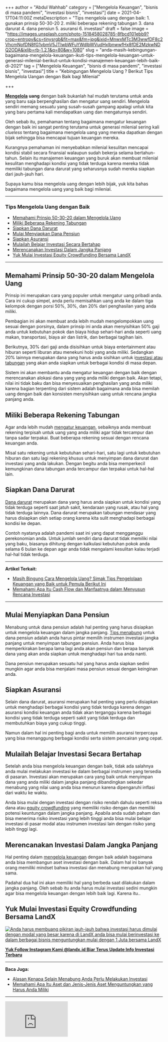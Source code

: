 +++
author = "Abdul Wahhab"
category = ["Mengelola Keuangan", "bisnis di masa pandemi", "investasi bisnis", "investasi"]
date = 2021-04-17T04:11:00Z
metaDescription = "Tips mengelola uang dengan baik: 1. gunakan prinsip 50-30-20 2. miliki beberapa rekening tabungan 3. dana darurat 4. dana pensiun 5. asuransi 6. investasi"
draft = false
image = "https://images.unsplash.com/photo-1518458028785-8fbcd101ebb9?crop=entropy&cs=tinysrgb&fit=max&fm=jpg&ixid=MnwxMTc3M3wwfDF8c2VhcmNofDN8fG1vbmV5JTIwbWFuYWdlbWVudHxlbnwwfHx8fDE2MzkwNDQ2ODA&ixlib=rb-1.2.1&q=80&w=1080"
slug = "anda-masih-kebingungan-bagaimana-mengelola-keuangan-ikuti-tips-mengelola-keuangan-untuk-generasi-milenial-berikut-untuk-kondisi-manajemen-keuangan-lebih-baik-di-2021"
tag = ["Mengelola Keuangan", "bisnis di masa pandemi", "investasi bisnis", "investasi"]
title = "Kebingungan Mengelola Uang ? Berikut Tips Mengelola Uangan dengan Baik bagi Milenial"

+++


[**Mengelola**](https://landx.id/) **uang** dengan baik bukanlah hal mudah terutama untuk anda yang baru saja berpenghasilan dan mengatur uang sendiri. Mengelola sendiri memang sesuatu yang susah-susah gampang apalagi untuk kita yang baru pertama kali mendapatkan uang dan mengaturnya sendiri.

Oleh sebab itu, pemahaman tentang bagaimana mengatur keuangan dengan baik ini sangat penting terutama untuk generasi milenial sering kali _clueless_ tentang bagaimana mengelola uang yang mereka dapatkan dengan  bijak sehingga bisa mencapai tujuan keuangan mereka.

Kurangnya pemahaman ini menyebabkan milenial kesulitan mencapai kondisi stabil secara finansial walaupun sudah bekerja selama bertahun-tahun. Selain itu manajemen keuangan yang buruk akan membuat milenial kesulitan menghadapi kondisi yang tidak terduga karena mereka tidak memiliki tabungan dana darurat yang seharusnya sudah mereka siapkan dari jauh-jauh hari.

Supaya kamu bisa mengelola uang dengan lebih bijak, yuk kita bahas bagaimana mengelola uang yang baik bagi milenial.

---

### Tips Mengelola Uang dengan Baik

* [Memahami Prinsip 50-30-20 dalam Mengelola Uang](https://landx.id/blog/anda-masih-kebingungan-bagaimana-mengelola-keuangan-ikuti-tips-mengelola-keuangan-untuk-generasi-milenial-berikut-untuk-kondisi-manajemen-keuangan-lebih-baik-di-2021/#memahami-prinsip-50-30-20-dalam-mengelola-uang)
* [Miliki Beberapa Rekening Tabungan](https://landx.id/blog/anda-masih-kebingungan-bagaimana-mengelola-keuangan-ikuti-tips-mengelola-keuangan-untuk-generasi-milenial-berikut-untuk-kondisi-manajemen-keuangan-lebih-baik-di-2021/#miliki-beberapa-rekening-tabungan)
* [Siapkan Dana Darurat](https://landx.id/blog/anda-masih-kebingungan-bagaimana-mengelola-keuangan-ikuti-tips-mengelola-keuangan-untuk-generasi-milenial-berikut-untuk-kondisi-manajemen-keuangan-lebih-baik-di-2021/#siapkan-dana-darurat)
* [Mulai Menyiapkan Dana Pensiun](https://landx.id/blog/anda-masih-kebingungan-bagaimana-mengelola-keuangan-ikuti-tips-mengelola-keuangan-untuk-generasi-milenial-berikut-untuk-kondisi-manajemen-keuangan-lebih-baik-di-2021/#mulai-menyiapkan-dana-pensiun)
* [Siapkan Asuransi](https://landx.id/blog/anda-masih-kebingungan-bagaimana-mengelola-keuangan-ikuti-tips-mengelola-keuangan-untuk-generasi-milenial-berikut-untuk-kondisi-manajemen-keuangan-lebih-baik-di-2021/#siapkan-asuransi)
* [Mulailah Belajar Investasi Secara Bertahap](https://landx.id/blog/anda-masih-kebingungan-bagaimana-mengelola-keuangan-ikuti-tips-mengelola-keuangan-untuk-generasi-milenial-berikut-untuk-kondisi-manajemen-keuangan-lebih-baik-di-2021/#mulailah-belajar-investasi-secara-bertahap)
* [Merencanakan Investasi Dalam Jangka Panjang](https://landx.id/blog/anda-masih-kebingungan-bagaimana-mengelola-keuangan-ikuti-tips-mengelola-keuangan-untuk-generasi-milenial-berikut-untuk-kondisi-manajemen-keuangan-lebih-baik-di-2021/#merencanakan-investasi-dalam-jangka-panjang)
* [Yuk Mulai Investasi Equity Crowdfunding Bersama LandX](https://landx.id/blog/anda-masih-kebingungan-bagaimana-mengelola-keuangan-ikuti-tips-mengelola-keuangan-untuk-generasi-milenial-berikut-untuk-kondisi-manajemen-keuangan-lebih-baik-di-2021/#yuk-mulai-investasi-equity-crowdfunding-bersama-landx )

---

## Memahami Prinsip 50-30-20 dalam Mengelola Uang

Prinsip ini merupakan cara yang populer untuk mengatur uang pribadi anda. Cara ini cukup simpel, anda perlu memisahkan uang anda ke dalam tiga kelompok dengan porsi 50%, 30%, dan 20% dari penghasilan yang anda miliki.

Pembagian ini akan membuat anda lebih mudah mengelompokkan uang sesuai dengan porsinya, dalam prinsip ini anda akan menyisihkan 50% gaji anda untuk kebutuhan pokok dan biaya hidup sehari-hari anda seperti uang makan, transportasi, biaya air dan listrik, dan berbagai tagihan lain.

Berikutnya, 30% dari gaji anda disisihkan untuk biaya entertainment atau hiburan seperti liburan atau menekuni hobi yang anda miliki. Sedangkan 20% lainnya merupakan dana yang harus anda sisihkan untuk i[nvestasi atau tabungan](https://landx.id/) yang akan anda siapkan untuk berbagai kondisi di masa depan.

Sistem ini akan membantu anda mengatur keuangan dengan baik dengan merencanakan alokasi dana yang yang anda miliki dengan baik. Akan tetapi, nilai ini tidak baku dan bisa menyesuaikan penghasilan yang anda miliki karena bagian terpenting dari sistem adalah bagaimana anda bisa memilah uang dengan baik dan konsisten menyisihkan uang untuk rencana jangka panjang anda.

## Miliki Beberapa Rekening Tabungan

Agar anda lebih mudah [mengatur keuangan](https://landx.id/), sebaiknya anda membuat rekening terpisah untuk uang yang anda miliki agar tidak tercampur dan tanpa sadar terpakai. Buat beberapa rekening sesuai dengan rencana keuangan anda.

Misal satu rekening untuk kebutuhan sehari-hari, satu lagi untuk kebutuhan hiburan dan satu lagi rekening khusus untuk menyimpan dana darurat dan investasi yang anda lakukan. Dengan begitu anda bisa memperkecil kemungkinan dana tabungan anda tercampur dan terpakai untuk hal-hal lain.

## Siapkan Dana Darurat

[Dana darurat](https://landx.id/) merupakan dana yang harus anda siapkan untuk kondisi yang tidak terduga seperti saat jatuh sakit, kendaraan yang rusak, atau hal yang tidak terduga lainnya. Dana darurat merupakan tabungan mendasar yang harus disiapkan oleh setiap orang karena kita sulit menghadapi berbagai kondisi ke depan.

Contoh nyatanya adalah pandemi saat ini yang dapat mengganggu perekonomian anda. Untuk jumlah sendiri dana darurat tidak memiliki nilai yang baku, biasanya dihitung dengan kalkulasi kebutuhan pokok anda selama 6 bulan ke depan agar anda tidak mengalami kesulitan kalau terjadi hal-hal tidak terduga.

---

**Artikel Terkait:**

* [Masih Bingung Cara Mengelola Uang? Simak Tips Pengelolaan Keuangan yang Baik untuk Pemula Berikut Ini](https://landx.id/blog/pengelolaan-keuangan-yang-baik/)
* [Memahami Apa Itu Cash Flow dan Manfaatnya dalam Menyusun Rencana Investasi](https://landx.id/blog/cashflow-adalah/)

---

## Mulai Menyiapkan Dana Pensiun

Menabung untuk dana pensiun adalah hal penting yang harus disiapkan untuk mengelola keuangan dalam jangka panjang. [Tips menabung](https://landx.id/) untuk dana pensiun adalah anda harus pintar memilih instrumen investasi jangka panjang untuk menyimpan tabungan pensiun. Anda harus bisa memperkirakan berapa lama lagi anda akan pensiun dan berapa banyak dana yang akan anda siapkan untuk menghadapi hari tua anda nanti.

Dana pensiun merupakan sesuatu hal yang harus anda siapkan sedini mungkin agar anda bisa menjalani masa pensiun sesuai dengan keinginan anda.

## Siapkan Asuransi

Selain dana darurat, asuransi merupakan hal penting yang perlu disiapkan untuk menghadapi berbagai kondisi yang tidak terduga karena dengan asuransi kondisi keuangan anda tidak akan terganggu karena berbagai kondisi yang tidak terduga seperti sakit yang tidak terduga dan membutuhkan biaya yang cukup tinggi.

Namun dalam hal ini  penting bagi anda untuk memilih asuransi terpercaya yang bisa menanggung berbagai kondisi serta sistem pencairan yang cepat.

## Mulailah Belajar Investasi Secara Bertahap

Setelah anda bisa mengelola keuangan dengan baik, tidak ada salahnya anda mulai melakukan investasi ke dalam berbagai instrumen yang tersedia di pasaran. Investasi akan merupakan cara yang baik untuk menyimpan dana yang anda miliki dalam jangka panjang dibandingkan sekedar menabung yang nilai uang anda bisa menurun karena dipengaruhi inflasi dari waktu ke waktu.

Anda bisa mulai dengan investasi dengan risiko rendah dahulu seperti reksa dana atau [equity crowdfunding](https://landx.id/) yang memiliki risiko dengan dan memiliki potensi keuntungan dalam jangka panjang. Apabila anda sudah paham dan bisa menerima risiko investasi yang lebih tinggi anda bisa mulai belajar investasi di pasar modal atau instrumen investasi lain dengan risiko yang lebih tinggi lagi.

## Merencanakan Investasi Dalam Jangka Panjang

Hal penting dalam [mengelola keuangan](https://landx.id/) dengan baik adalah bagaimana anda bisa membangun aset investasi dengan baik. Dalam hal ini banyak orang memiliki mindset bahwa investasi dan menabung merupakan hal yang sama.

Padahal dua hal ini akan memiliki hal yang berbeda saat dilakukan dalam jangka panjang. Oleh sebab itu anda harus mulai investasi sedini mungkin agar bisa mengelola keuangan dengan lebih baik lagi. Karena itu..

## Yuk Mulai Investasi Equity Crowdfunding Bersama LandX

[![Anda harus membuang pikiran jauh-jauh bahwa investasi harus dimulai dengan modal yang besar karena di LandX anda bisa mulai berinvestasi ke dalam berbagai bisnis menguntungkan mulai dengan 1 Juta bersama LandX](https://accountgram-production.sfo2.cdn.digitaloceanspaces.com/landx_ghost/2021/10/Equity-Crowdfunding-di-Indonesia-1--1.png)](http://landx.id/)

[**Yuk Follow Instagram Kami @landx.id Biar Terus Update Info Investasi Terbaru**](https://www.instagram.com/landx.id/?utm_medium=copy_link)

---

**Baca Juga:**

* [Alasan Kenapa Selain Menabung Anda Perlu Melakukan Investasi](https://landx.id/blog/pentingnya-menabung-dan-investasi/)
* [Memahami Apa Itu Aset dan Jenis-Jenis Aset Menguntungkan yang Harus Anda Miliki](https://landx.id/blog/aset-adalah-memahami-jenis-jenis-dan-apa-itu-aset/)

---

<iframe width="200" height="113" src="https://www.youtube.com/embed/-qwzBBnxLXU?feature=oembed" frameborder="0" allow="accelerometer; autoplay; clipboard-write; encrypted-media; gyroscope; picture-in-picture" allowfullscreen></iframe>



